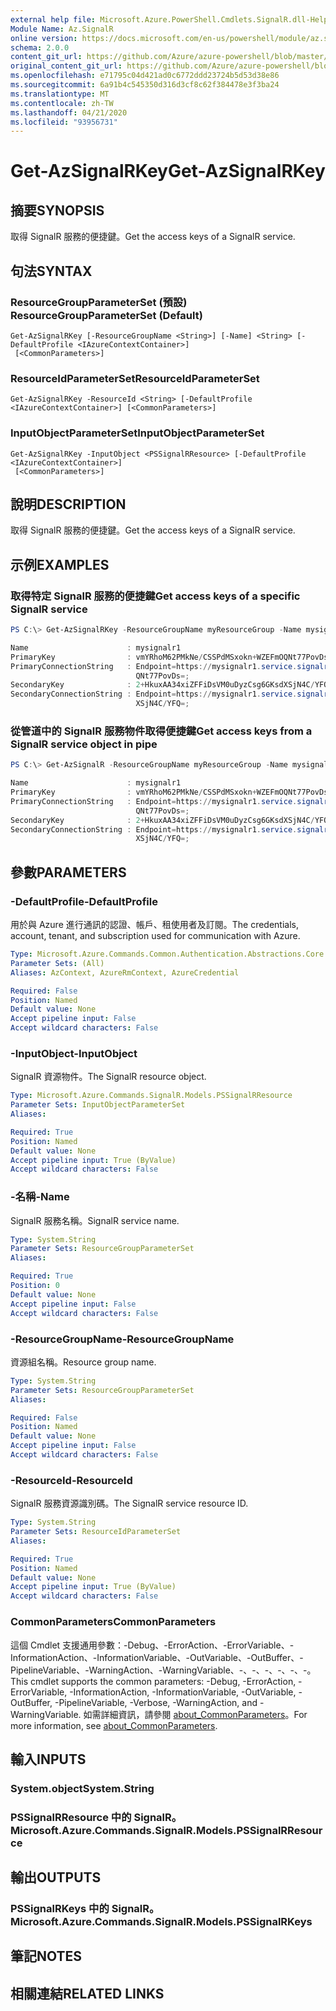 ```yaml
---
external help file: Microsoft.Azure.PowerShell.Cmdlets.SignalR.dll-Help.xml
Module Name: Az.SignalR
online version: https://docs.microsoft.com/en-us/powershell/module/az.signalr/get-azsignalrkey
schema: 2.0.0
content_git_url: https://github.com/Azure/azure-powershell/blob/master/src/SignalR/SignalR/help/Get-AzSignalRKey.md
original_content_git_url: https://github.com/Azure/azure-powershell/blob/master/src/SignalR/SignalR/help/Get-AzSignalRKey.md
ms.openlocfilehash: e71795c04d421ad0c6772ddd23724b5d53d38e86
ms.sourcegitcommit: 6a91b4c545350d316d3cf8c62f384478e3f3ba24
ms.translationtype: MT
ms.contentlocale: zh-TW
ms.lasthandoff: 04/21/2020
ms.locfileid: "93956731"
---
```

# <span data-ttu-id="5be9f-101">Get-AzSignalRKey</span><span class="sxs-lookup"><span data-stu-id="5be9f-101">Get-AzSignalRKey</span></span>

## <span data-ttu-id="5be9f-102">摘要</span><span class="sxs-lookup"><span data-stu-id="5be9f-102">SYNOPSIS</span></span>
<span data-ttu-id="5be9f-103">取得 SignalR 服務的便捷鍵。</span><span class="sxs-lookup"><span data-stu-id="5be9f-103">Get the access keys of a SignalR service.</span></span>

## <span data-ttu-id="5be9f-104">句法</span><span class="sxs-lookup"><span data-stu-id="5be9f-104">SYNTAX</span></span>

### <span data-ttu-id="5be9f-105">ResourceGroupParameterSet (預設) </span><span class="sxs-lookup"><span data-stu-id="5be9f-105">ResourceGroupParameterSet (Default)</span></span>
```
Get-AzSignalRKey [-ResourceGroupName <String>] [-Name] <String> [-DefaultProfile <IAzureContextContainer>]
 [<CommonParameters>]
```

### <span data-ttu-id="5be9f-106">ResourceIdParameterSet</span><span class="sxs-lookup"><span data-stu-id="5be9f-106">ResourceIdParameterSet</span></span>
```
Get-AzSignalRKey -ResourceId <String> [-DefaultProfile <IAzureContextContainer>] [<CommonParameters>]
```

### <span data-ttu-id="5be9f-107">InputObjectParameterSet</span><span class="sxs-lookup"><span data-stu-id="5be9f-107">InputObjectParameterSet</span></span>
```
Get-AzSignalRKey -InputObject <PSSignalRResource> [-DefaultProfile <IAzureContextContainer>]
 [<CommonParameters>]
```

## <span data-ttu-id="5be9f-108">說明</span><span class="sxs-lookup"><span data-stu-id="5be9f-108">DESCRIPTION</span></span>
<span data-ttu-id="5be9f-109">取得 SignalR 服務的便捷鍵。</span><span class="sxs-lookup"><span data-stu-id="5be9f-109">Get the access keys of a SignalR service.</span></span>

## <span data-ttu-id="5be9f-110">示例</span><span class="sxs-lookup"><span data-stu-id="5be9f-110">EXAMPLES</span></span>

### <span data-ttu-id="5be9f-111">取得特定 SignalR 服務的便捷鍵</span><span class="sxs-lookup"><span data-stu-id="5be9f-111">Get access keys of a specific SignalR service</span></span>
```powershell
PS C:\> Get-AzSignalRKey -ResourceGroupName myResourceGroup -Name mysignalr1

Name                      : mysignalr1
PrimaryKey                : vmYRhoM62PMkNe/CSSPdMSxokn+WZEFmOQNt77PovDs=
PrimaryConnectionString   : Endpoint=https://mysignalr1.service.signalr.net;AccessKey=vmYRhoM62PMkNe/CSSPdMSxokn+WZEFmO
                            QNt77PovDs=;
SecondaryKey              : 2+HkuxAA34xiZFFiDsVM0uDyzCsg6GKsdXSjN4C/YFQ=
SecondaryConnectionString : Endpoint=https://mysignalr1.service.signalr.net;AccessKey=2+HkuxAA34xiZFFiDsVM0uDyzCsg6GKsd
                            XSjN4C/YFQ=;
```

### <span data-ttu-id="5be9f-112">從管道中的 SignalR 服務物件取得便捷鍵</span><span class="sxs-lookup"><span data-stu-id="5be9f-112">Get access keys from a SignalR service object in pipe</span></span>

```powershell
PS C:\> Get-AzSignalR -ResourceGroupName myResourceGroup -Name mysignalr1 | Get-AzSignalRKey

Name                      : mysignalr1
PrimaryKey                : vmYRhoM62PMkNe/CSSPdMSxokn+WZEFmOQNt77PovDs=
PrimaryConnectionString   : Endpoint=https://mysignalr1.service.signalr.net;AccessKey=vmYRhoM62PMkNe/CSSPdMSxokn+WZEFmO
                            QNt77PovDs=;
SecondaryKey              : 2+HkuxAA34xiZFFiDsVM0uDyzCsg6GKsdXSjN4C/YFQ=
SecondaryConnectionString : Endpoint=https://mysignalr1.service.signalr.net;AccessKey=2+HkuxAA34xiZFFiDsVM0uDyzCsg6GKsd
                            XSjN4C/YFQ=;
```

## <span data-ttu-id="5be9f-113">參數</span><span class="sxs-lookup"><span data-stu-id="5be9f-113">PARAMETERS</span></span>

### <span data-ttu-id="5be9f-114">-DefaultProfile</span><span class="sxs-lookup"><span data-stu-id="5be9f-114">-DefaultProfile</span></span>
<span data-ttu-id="5be9f-115">用於與 Azure 進行通訊的認證、帳戶、租使用者及訂閱。</span><span class="sxs-lookup"><span data-stu-id="5be9f-115">The credentials, account, tenant, and subscription used for communication with Azure.</span></span>

```yaml
Type: Microsoft.Azure.Commands.Common.Authentication.Abstractions.Core.IAzureContextContainer
Parameter Sets: (All)
Aliases: AzContext, AzureRmContext, AzureCredential

Required: False
Position: Named
Default value: None
Accept pipeline input: False
Accept wildcard characters: False
```

### <span data-ttu-id="5be9f-116">-InputObject</span><span class="sxs-lookup"><span data-stu-id="5be9f-116">-InputObject</span></span>
<span data-ttu-id="5be9f-117">SignalR 資源物件。</span><span class="sxs-lookup"><span data-stu-id="5be9f-117">The SignalR resource object.</span></span>

```yaml
Type: Microsoft.Azure.Commands.SignalR.Models.PSSignalRResource
Parameter Sets: InputObjectParameterSet
Aliases:

Required: True
Position: Named
Default value: None
Accept pipeline input: True (ByValue)
Accept wildcard characters: False
```

### <span data-ttu-id="5be9f-118">-名稱</span><span class="sxs-lookup"><span data-stu-id="5be9f-118">-Name</span></span>
<span data-ttu-id="5be9f-119">SignalR 服務名稱。</span><span class="sxs-lookup"><span data-stu-id="5be9f-119">SignalR service name.</span></span>

```yaml
Type: System.String
Parameter Sets: ResourceGroupParameterSet
Aliases:

Required: True
Position: 0
Default value: None
Accept pipeline input: False
Accept wildcard characters: False
```

### <span data-ttu-id="5be9f-120">-ResourceGroupName</span><span class="sxs-lookup"><span data-stu-id="5be9f-120">-ResourceGroupName</span></span>
<span data-ttu-id="5be9f-121">資源組名稱。</span><span class="sxs-lookup"><span data-stu-id="5be9f-121">Resource group name.</span></span>

```yaml
Type: System.String
Parameter Sets: ResourceGroupParameterSet
Aliases:

Required: False
Position: Named
Default value: None
Accept pipeline input: False
Accept wildcard characters: False
```

### <span data-ttu-id="5be9f-122">-ResourceId</span><span class="sxs-lookup"><span data-stu-id="5be9f-122">-ResourceId</span></span>
<span data-ttu-id="5be9f-123">SignalR 服務資源識別碼。</span><span class="sxs-lookup"><span data-stu-id="5be9f-123">The SignalR service resource ID.</span></span>

```yaml
Type: System.String
Parameter Sets: ResourceIdParameterSet
Aliases:

Required: True
Position: Named
Default value: None
Accept pipeline input: True (ByValue)
Accept wildcard characters: False
```

### <span data-ttu-id="5be9f-124">CommonParameters</span><span class="sxs-lookup"><span data-stu-id="5be9f-124">CommonParameters</span></span>
<span data-ttu-id="5be9f-125">這個 Cmdlet 支援通用參數：-Debug、-ErrorAction、-ErrorVariable、-InformationAction、-InformationVariable、-OutVariable、-OutBuffer、-PipelineVariable、-WarningAction、-WarningVariable、-、-、-、-、-、-。</span><span class="sxs-lookup"><span data-stu-id="5be9f-125">This cmdlet supports the common parameters: -Debug, -ErrorAction, -ErrorVariable, -InformationAction, -InformationVariable, -OutVariable, -OutBuffer, -PipelineVariable, -Verbose, -WarningAction, and -WarningVariable.</span></span> <span data-ttu-id="5be9f-126">如需詳細資訊，請參閱 [about_CommonParameters](http://go.microsoft.com/fwlink/?LinkID=113216)。</span><span class="sxs-lookup"><span data-stu-id="5be9f-126">For more information, see [about_CommonParameters](http://go.microsoft.com/fwlink/?LinkID=113216).</span></span>

## <span data-ttu-id="5be9f-127">輸入</span><span class="sxs-lookup"><span data-stu-id="5be9f-127">INPUTS</span></span>

### <span data-ttu-id="5be9f-128">System.object</span><span class="sxs-lookup"><span data-stu-id="5be9f-128">System.String</span></span>
### <span data-ttu-id="5be9f-129">PSSignalRResource 中的 SignalR。</span><span class="sxs-lookup"><span data-stu-id="5be9f-129">Microsoft.Azure.Commands.SignalR.Models.PSSignalRResource</span></span>
## <span data-ttu-id="5be9f-130">輸出</span><span class="sxs-lookup"><span data-stu-id="5be9f-130">OUTPUTS</span></span>

### <span data-ttu-id="5be9f-131">PSSignalRKeys 中的 SignalR。</span><span class="sxs-lookup"><span data-stu-id="5be9f-131">Microsoft.Azure.Commands.SignalR.Models.PSSignalRKeys</span></span>
## <span data-ttu-id="5be9f-132">筆記</span><span class="sxs-lookup"><span data-stu-id="5be9f-132">NOTES</span></span>

## <span data-ttu-id="5be9f-133">相關連結</span><span class="sxs-lookup"><span data-stu-id="5be9f-133">RELATED LINKS</span></span>

